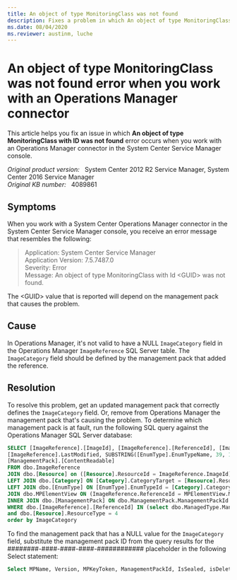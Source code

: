```yaml
---
title: An object of type MonitoringClass was not found
description: Fixes a problem in which An object of type MonitoringClass error occurs when you work with an Operations Manager connector in the System Center Service Manager console.
ms.date: 08/04/2020
ms.reviewer: austinm, luche
---
```

# An object of type MonitoringClass was not found error when you work with an Operations Manager connector

This article helps you fix an issue in which **An object of type MonitoringClass with ID was not found** error occurs when you work with an Operations Manager connector in the System Center Service Manager console.

_Original product version:_ &nbsp; System Center 2012 R2 Service Manager, System Center 2016 Service Manager  
_Original KB number:_ &nbsp; 4089861

## Symptoms

When you work with a System Center Operations Manager connector in the System Center Service Manager console, you receive an error message that resembles the following:

> Application: System Center Service Manager  
> Application Version: 7.5.7487.0  
> Severity: Error  
> Message: An object of type MonitoringClass with Id \<GUID> was not found.

The \<GUID> value that is reported will depend on the management pack that causes the problem.

## Cause

In Operations Manager, it's not valid to have a NULL `ImageCategory` field in the Operations Manager `ImageReference` SQL Server table. The `ImageCategory` field should be defined by the management pack that added the reference.

## Resolution

To resolve this problem, get an updated management pack that correctly defines the `ImageCategory` field. Or, remove from Operations Manager the management pack that's causing the problem. To determine which management pack is at fault, run the following SQL query against the Operations Manager SQL Server database:

```sql
SELECT [ImageReference].[ImageId], [ImageReference].[ReferenceId], [ImageReference].[ManagementPackId], [ImageReference].TimeAdded,  
[ImageReference].LastModified, SUBSTRING([EnumType].EnumTypeName, 39, 100) AS ImageCategory, [MPElementView].[MPElementName],
[ManagementPack].[ContentReadable]
FROM dbo.ImageReference
JOIN dbo.[Resource] on ([Resource].ResourceId = ImageReference.ImageId)
LEFT JOIN dbo.[Category] ON [Category].CategoryTarget = [Resource].ResourceId
LEFT JOIN dbo.[EnumType] ON [EnumType].EnumTypeId = [Category].CategoryValue
JOIN dbo.MPElementView ON (ImageReference.ReferenceId = MPElementView.MPElementId)
INNER JOIN dbo.[ManagementPack] ON dbo.ManagementPack.ManagementPackId = [ImageReference].ManagementPackId AND dbo.ManagementPack.ContentReadable = 1
WHERE dbo.[ImageReference].[ReferenceId] IN (select dbo.ManagedType.ManagedTypeId from dbo.ManagedType)
and dbo.[Resource].ResourceType = 4
order by ImageCategory
```

To find the management pack that has a NULL value for the `ImageCategory` field, substitute the management pack ID from the query results for the ########-####-####-####-############ placeholder in the following Select statement:

```sql
Select MPName, Version, MPKeyToken, ManagementPackId, IsSealed, isDeleted, TimeAdded from ManagementPackHistory where ManagementPackId = '########-####-####-####-############'
```
